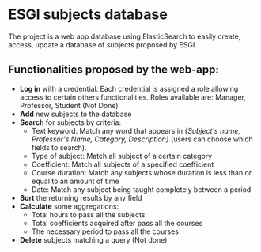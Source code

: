 # ESGI subjects database

The project is a web app database using ElasticSearch to easily create, access, update a database of subjects proposed by ESGI.

## Functionalities proposed by the web-app:
- **Log in** with a credential. Each credential is assigned a role allowing access to certain others functionalities. Roles available are: Manager, Professor, Student (Not Done)
- **Add** new subjects to the database 
- **Search** for subjects by criteria: 
    * Text keyword: Match any word that appears in *{Subject's name, Professor's Name, Category, Description}* (users can choose which fields to search).
    * Type of subject: Match all subject of a certain category
    * Coefficient: Match all subjects of a specified coefficient 
    * Course duration: Match any subjects whose duration is less than or equal to an amount of time
    * Date: Match any subject being taught completely between a period
- **Sort** the returning results by any field 
- **Calculate** some aggregations:
    * Total hours to pass all the subjects
    * Total coefficients acquired after pass all the courses
    * The necessary period to pass all the courses
- **Delete** subjects matching a query (Not done)
